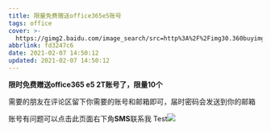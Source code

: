 ```yaml
---
title: 限量免费赠送office365e5账号
tags: office
cover: >-
  https://gimg2.baidu.com/image_search/src=http%3A%2F%2Fimg30.360buyimg.com%2FpopWareDetail%2Fjfs%2Ft1792%2F287%2F132746070%2F145408%2F33a24527%2F55cd50b6N8a740081.jpg&refer=http%3A%2F%2Fimg30.360buyimg.com&app=2002&size=f9999,10000&q=a80&n=0&g=0n&fmt=jpeg?sec=1615272830&t=58420fc9bf3e92c3e679e0f642095d38
abbrlink: fd3247c6
date: 2021-02-07 14:50:12
updated: 2021-02-07 14:50:12
---
```


**限时免费赠送office365 e5 2T账号了，限量10个**

需要的朋友在评论区留下你需要的账号和邮箱即可，届时密码会发送到你的邮箱

账号有问题可以点击此页面右下角**SMS**联系我
Test![](https://jsd.15xd.cn/npm/chenyfan-oss@1.1.8/5896ec2cb7f39.gif)